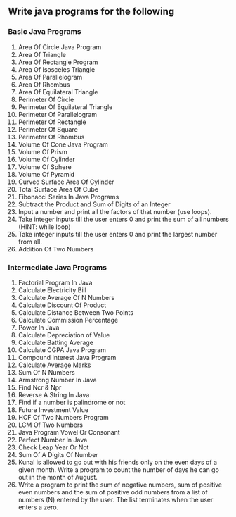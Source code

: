 ## Write java programs for the following  
### Basic Java Programs  
1. Area Of Circle Java Program  
2. Area Of Triangle  
3. Area Of Rectangle Program  
4. Area Of Isosceles Triangle  
5. Area Of Parallelogram  
6. Area Of Rhombus  
7. Area Of Equilateral Triangle  
8. Perimeter Of Circle  
9. Perimeter Of Equilateral Triangle  
10. Perimeter Of Parallelogram  
11. Perimeter Of Rectangle  
12. Perimeter Of Square  
13. Perimeter Of Rhombus  
14. Volume Of Cone Java Program  
15. Volume Of Prism  
16. Volume Of Cylinder  
17. Volume Of Sphere  
18. Volume Of Pyramid  
19. Curved Surface Area Of Cylinder  
20. Total Surface Area Of Cube  
21. Fibonacci Series In Java Programs  
22. Subtract the Product and Sum of Digits of an Integer  
23. Input a number and print all the factors of that number (use loops).  
24. Take integer inputs till the user enters 0 and print the sum of all numbers (HINT: while loop)  
25. Take integer inputs till the user enters 0 and print the largest number from all.  
26. Addition Of Two Numbers  
### Intermediate Java Programs  
1. Factorial Program In Java  
2. Calculate Electricity Bill  
3. Calculate Average Of N Numbers  
4. Calculate Discount Of Product  
5. Calculate Distance Between Two Points  
6. Calculate Commission Percentage  
7. Power In Java  
8. Calculate Depreciation of Value  
9. Calculate Batting Average  
10. Calculate CGPA Java Program  
11. Compound Interest Java Program  
12. Calculate Average Marks  
13. Sum Of N Numbers  
14. Armstrong Number In Java  
15. Find Ncr & Npr  
16. Reverse A String In Java  
17. Find if a number is palindrome or not  
18. Future Investment Value  
19. HCF Of Two Numbers Program  
20. LCM Of Two Numbers  
21. Java Program Vowel Or Consonant  
22. Perfect Number In Java  
23. Check Leap Year Or Not  
24. Sum Of A Digits Of Number  
25. Kunal is allowed to go out with his friends only on the even days of a given month. Write a program to count the number of days he can go out in the month of August.  
26. Write a program to print the sum of negative numbers, sum of positive even numbers and the sum of positive odd numbers from a list of numbers (N) entered by the user. The list terminates when the user enters a zero.  